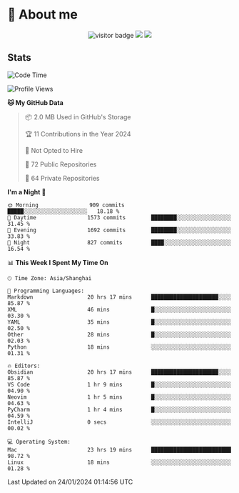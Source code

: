 <!-- ![](https://youpai.roccoshi.top/img/20200804214216.png) -->

# 🧐 About me
 
<p align="center">
<img src="https://visitor-badge.laobi.icu/badge?page_id=Lincest.Lincest&title=hits" alt="visitor badge"/>
<a href="mailto:imroccoshi@gmail.com"><img src="https://img.shields.io/badge/gmail-imroccoshi%40gmail.com-red"></a>
<a href="https://blog.roccoshi.top"><img src="https://img.shields.io/badge/blog-roccoshi-green"></a>
</p>

## Stats

<!--START_SECTION:waka-->
![Code Time](http://img.shields.io/badge/Code%20Time-946%20hrs%209%20mins-blue)

![Profile Views](http://img.shields.io/badge/Profile%20Views-0-blue)

**🐱 My GitHub Data** 

> 📦 2.0 MB Used in GitHub's Storage 
 > 
> 🏆 11 Contributions in the Year 2024
 > 
> 🚫 Not Opted to Hire
 > 
> 📜 72 Public Repositories 
 > 
> 🔑 64 Private Repositories 
 > 
**I'm a Night 🦉** 

```text
🌞 Morning                909 commits         █████░░░░░░░░░░░░░░░░░░░░   18.18 % 
🌆 Daytime                1573 commits        ████████░░░░░░░░░░░░░░░░░   31.45 % 
🌃 Evening                1692 commits        ████████░░░░░░░░░░░░░░░░░   33.83 % 
🌙 Night                  827 commits         ████░░░░░░░░░░░░░░░░░░░░░   16.54 % 
```


📊 **This Week I Spent My Time On** 

```text
🕑︎ Time Zone: Asia/Shanghai

💬 Programming Languages: 
Markdown                 20 hrs 17 mins      █████████████████████░░░░   85.87 % 
XML                      46 mins             █░░░░░░░░░░░░░░░░░░░░░░░░   03.30 % 
YAML                     35 mins             █░░░░░░░░░░░░░░░░░░░░░░░░   02.50 % 
Other                    28 mins             █░░░░░░░░░░░░░░░░░░░░░░░░   02.03 % 
Python                   18 mins             ░░░░░░░░░░░░░░░░░░░░░░░░░   01.31 % 

🔥 Editors: 
Obsidian                 20 hrs 17 mins      █████████████████████░░░░   85.87 % 
VS Code                  1 hr 9 mins         █░░░░░░░░░░░░░░░░░░░░░░░░   04.90 % 
Neovim                   1 hr 5 mins         █░░░░░░░░░░░░░░░░░░░░░░░░   04.63 % 
PyCharm                  1 hr 4 mins         █░░░░░░░░░░░░░░░░░░░░░░░░   04.59 % 
IntelliJ                 0 secs              ░░░░░░░░░░░░░░░░░░░░░░░░░   00.02 % 

💻 Operating System: 
Mac                      23 hrs 19 mins      █████████████████████████   98.72 % 
Linux                    18 mins             ░░░░░░░░░░░░░░░░░░░░░░░░░   01.28 % 
```


 Last Updated on 24/01/2024 01:14:56 UTC
<!--END_SECTION:waka-->


